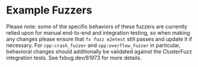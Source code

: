 # Example Fuzzers

Please note: some of the specific behaviors of these fuzzers are currently
relied upon for manual end-to-end and integration testing, so when making any
changes please ensure that `fx fuzz e2etest` still passes and update it if
necessary. For `cpp:crash_fuzzer` and `cpp:overflow_fuzzer` in particular,
behavioral changes should additionally be validated against the ClusterFuzz
integration tests. See fxbug.dev/61973 for more details.
